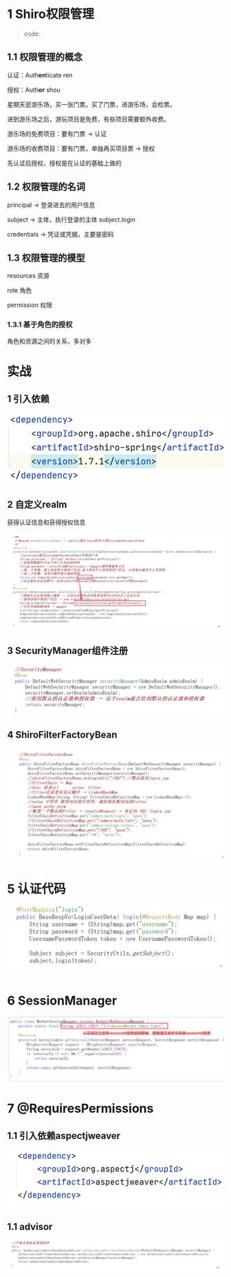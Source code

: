 # 1   Shiro权限管理

> code:

## 1.1  权限管理的概念

认证：Auth**en**ticate ren

授权：Auth**or**    shou

 

星期天逛游乐场，买一张门票。买了门票，进游乐场，会检票。

进到游乐场之后，游玩项目是免费，有些项目需要额外收费。

 

游乐场的免费项目：要有门票            → 认证

游乐场的收费项目：要有门票，单独再买项目票    → 授权

 

先认证后授权，授权是在认证的基础上做的

## 1.2  权限管理的名词

principal → 登录进去的用户信息

subject → 主体，执行登录的主体 subject.login

credentials → 凭证或凭据，主要是密码

 

## 1.3  权限管理的模型

resources 资源

role 角色

permission 权限

### 1.3.1 基于角色的授权

角色和资源之间的关系，多对多





# 实战

## 1   引入依赖

![image-20210917183635222](Shiro%E6%9D%83%E9%99%90%E7%AE%A1%E7%90%86.assets/image-20210917183635222.png)

## 2	自定义realm

获得认证信息和获得授权信息

![image-20210917183700556](Shiro%E6%9D%83%E9%99%90%E7%AE%A1%E7%90%86.assets/image-20210917183700556.png)

## 3   SecurityManager组件注册

![image-20210917184001414](Shiro%E6%9D%83%E9%99%90%E7%AE%A1%E7%90%86.assets/image-20210917184001414.png)

## 4   ShiroFilterFactoryBean

![image-20210917184132707](Shiro%E6%9D%83%E9%99%90%E7%AE%A1%E7%90%86.assets/image-20210917184132707.png)

# 5   认证代码

![image-20210917184202346](Shiro%E6%9D%83%E9%99%90%E7%AE%A1%E7%90%86.assets/image-20210917184202346.png)

# 6  SessionManager

![image-20210917184216684](Shiro%E6%9D%83%E9%99%90%E7%AE%A1%E7%90%86.assets/image-20210917184216684.png)

# 7   @RequiresPermissions

## 1.1  引入依赖aspectjweaver

![image-20210917184547331](Shiro%E6%9D%83%E9%99%90%E7%AE%A1%E7%90%86.assets/image-20210917184547331.png)

## 1.1  advisor

<img src="Shiro%E6%9D%83%E9%99%90%E7%AE%A1%E7%90%86.assets/image-20210917184555352.png" alt="image-20210917184555352" style="zoom:200%;" />

